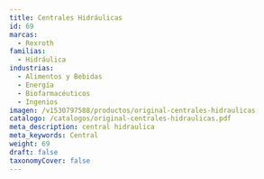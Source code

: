 ```yaml
---
title: Centrales Hidráulicas
id: 69
marcas:
  - Rexroth
familias:
  - Hidráulica
industrias:
  - Alimentos y Bebidas
  - Energía
  - Biofarmacéuticos
  - Ingenios
imagen: /v1530797588/productos/original-centrales-hidraulicas
catalogo: /catalogos/original-centrales-hidraulicas.pdf
meta_description: central hidraulica
meta_keywords: Central
weight: 69
draft: false
taxonomyCover: false
---
```


